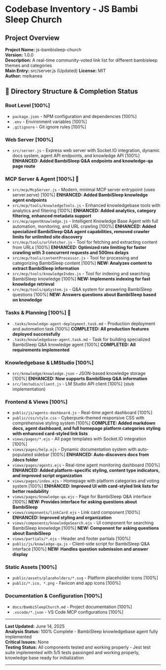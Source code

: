 # Codebase Inventory - JS Bambi Sleep Church

## Project Overview

**Project Name:** js-bambisleep-church  
**Version:** 1.0.0  
**Description:** A real-time community-voted link list for different bambisleep themes and categories  
**Main Entry:** src/server.js (Updated)
**License:** MIT  
**Author:** melkanea  

## 📁 Directory Structure & Completion Status

### Root Level [100%]

- `package.json` - NPM configuration and dependencies [100%]
- `.env` - Environment variables [100%]
- `.gitignore` - Git ignore rules [100%]

### Web Server [100%]

- `src/server.js` - Express web server with Socket.IO integration, dynamic docs system, agent API endpoints, and knowledge API [100%] **ENHANCED: Added BambiSleep Q&A endpoints and knowledge-qa page route**

### MCP Server & Agent [100%] 🚀

- `src/mcp/McpServer.js` - Modern, minimal MCP server entrypoint (uses server.serve) [100%] **ENHANCED: Added BambiSleep knowledge agent endpoints**
- `src/mcp/tools/knowledgeTools.js` - Enhanced knowledgebase tools with analytics and filtering [100%] **ENHANCED: Added analytics, category filtering, enhanced metadata support**
- `src/mcp/agentKnowledge.js` - Intelligent Knowledge Base Agent with full automation, monitoring, and URL crawling [100%] **ENHANCED: Added specialized BambiSleep Q&A agent capabilities, removed crawler limits for unlimited site discovery**
- `src/mcp/tools/urlFetcher.js` - Tool for fetching and extracting content from URLs [100%] **ENHANCED: Optimized rate limiting for faster crawling with 3 concurrent requests and 500ms delays**
- `src/mcp/tools/contentProcessor.js` - Tool for processing and categorizing BambiSleep content [100%] **NEW: Analyzes content to extract BambiSleep information**
- `src/mcp/tools/knowledgeIndex.js` - Tool for indexing and searching BambiSleep knowledge [100%] **NEW: Implements indexing for fast knowledge retrieval**
- `src/mcp/tools/qaSystem.js` - Q&A system for answering BambiSleep questions [100%] **NEW: Answers questions about BambiSleep based on knowledge**

### Tasks & Planning [100%] 🎉

- `.tasks/knowledge-agent-deployment.task.md` - Production deployment and automation task [100%] **COMPLETED: All production features deployed successfully**
- `.tasks/knowledgebase-agent.task.md` - Task for building specialized BambiSleep Q&A knowledge agent [100%] **COMPLETED: All requirements implemented**

### Knowledgebase & LMStudio [100%]

- `src/knowledge/knowledge.json` - JSON-based knowledge storage [100%] **ENHANCED: Now supports BambiSleep Q&A information**
- `src/lmstudio/client.js` - LM Studio API client [100%] (stub implementation)

### Frontend & Views [100%]

- `public/js/agents-dashboard.js` - Real-time agent dashboard [100%]
- `public/css/style.css` - Cyberpunk-themed responsive CSS with comprehensive styling system [100%] **COMPLETE: Added markdown docs, agent dashboard, and full homepage platform categories styling with enhanced card-styled link lists**
- `views/pages/*.ejs` - All page templates with Socket.IO integration [100%]
- `views/pages/help.ejs` - Dynamic documentation system with auto-populated sidebar [100%] **ENHANCED: Auto-discovers docs from /docs folder**
- `views/pages/agents.ejs` - Real-time agent monitoring dashboard [100%] **ENHANCED: Added platform-specific styling, content type indicators, and improved script organization**
- `views/pages/index.ejs` - Homepage with platform categories and voting system [100%] **ENHANCED: Improved UI with card-styled link lists for better readability**
- `views/pages/knowledge-qa.ejs` - Page for BambiSleep Q&A interface [100%] **NEW: Provides interface for asking questions about BambiSleep**
- `views/components/linkCard.ejs` - Link card component [100%] **ENHANCED: Improved styling and organization**
- `views/components/knowledgeSearch.ejs` - UI component for searching BambiSleep knowledge [100%] **NEW: Component for asking questions about BambiSleep**
- `views/partials/*.ejs` - Header and footer partials [100%]
- `public/js/knowledge-qa.js` - Client-side script for BambiSleep Q&A interface [100%] **NEW: Handles question submission and answer display**

### Static Assets [100%]

- `public/assets/placeholders/*.svg` - Platform placeholder icons [100%]
- `public/*.ico, *.png` - Favicon and app icons [100%]

### Documentation & Configuration [100%]

- `docs/BambiSleepChurch.md` - Project documentation [100%]
- `.vscode/*.json` - VS Code MCP configurations [100%]

---

**Last Updated:** June 14, 2025  
**Analysis Status:** 100% Complete - BambiSleep knowledgebase agent fully implemented  
**Critical Issues:** None  
**Testing Status:** All components tested and working properly - Jest test suite implemented with 5/5 tests passinged and working properly, knowledge base ready for initialization

---
